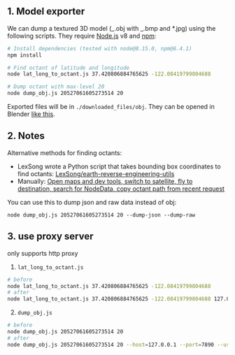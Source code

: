 ## 1. Model exporter

We can dump a textured 3D model (_.obj with _.bmp and \*.jpg) using the following scripts. They require [Node.js](https://nodejs.org/en/) v8 and [npm](https://www.npmjs.com/):

```sh
# Install dependencies (tested with node@8.15.0, npm@6.4.1)
npm install

# Find octant of latitude and longitude
node lat_long_to_octant.js 37.420806884765625 -122.08419799804688

# Dump octant with max-level 20
node dump_obj.js 20527061605273514 20
```

Exported files will be in `./downloaded_files/obj`. They can be opened in Blender [like this](BLENDER.md).

## 2. Notes

Alternative methods for finding octants:

- LexSong wrote a Python script that takes bounding box coordinates to find octants: [LexSong/earth-reverse-engineering-utils](https://github.com/LexSong/earth-reverse-engineering-utils)
- Manually: [Open maps and dev tools, switch to satellite, fly to destination, search for NodeData, copy octant path from recent request](how_to_find_octant.jpg)

You can use this to dump json and raw data instead of obj:

```
node dump_obj.js 20527061605273514 20 --dump-json --dump-raw
```

## 3. use proxy server

only supports http proxy

1. `lat_long_to_octant.js`

```sh
# before
node lat_long_to_octant.js 37.420806884765625 -122.08419799804688
# after
node lat_long_to_octant.js 37.420806884765625 -122.08419799804688 127.0.0.1 7890 user1 password1

```

2. `dump_obj.js`

```sh
# before
node dump_obj.js 20527061605273514 20
# after
node dump_obj.js 20527061605273514 20 --host=127.0.0.1 --port=7890 --username=user1 --password=password1

```

